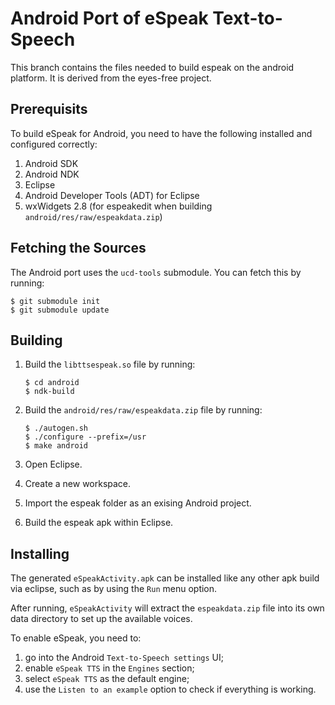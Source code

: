 # Android Port of eSpeak Text-to-Speech

This branch contains the files needed to build espeak on the android platform.
It is derived from the eyes-free project.

## Prerequisits

To build eSpeak for Android, you need to have the following installed and
configured correctly:

1.  Android SDK
2.  Android NDK
3.  Eclipse
4.  Android Developer Tools (ADT) for Eclipse
5.  wxWidgets 2.8 (for espeakedit when building `android/res/raw/espeakdata.zip`)

## Fetching the Sources

The Android port uses the `ucd-tools` submodule. You can fetch this by running:

    $ git submodule init
    $ git submodule update

## Building

1.  Build the `libttsespeak.so` file by running:

        $ cd android
        $ ndk-build
2.  Build the `android/res/raw/espeakdata.zip` file by running:

        $ ./autogen.sh
        $ ./configure --prefix=/usr
        $ make android
3.  Open Eclipse.
4.  Create a new workspace.
5.  Import the espeak folder as an exising Android project.
6.  Build the espeak apk within Eclipse.

## Installing

The generated `eSpeakActivity.apk` can be installed like any other apk build
via eclipse, such as by using the `Run` menu option.

After running, `eSpeakActivity` will extract the `espeakdata.zip` file into its
own data directory to set up the available voices.

To enable eSpeak, you need to:

1.  go into the Android `Text-to-Speech settings` UI;
2.  enable `eSpeak TTS` in the `Engines` section;
3.  select `eSpeak TTS` as the default engine;
4.  use the `Listen to an example` option to check if everything is working.
